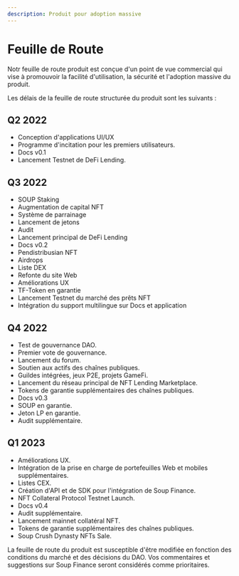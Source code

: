 ```yaml
---
description: Produit pour adoption massive
---
```


# Feuille de Route

Notr feuille de route produit est conçue d'un point de vue commercial qui vise à promouvoir la facilité d'utilisation, la sécurité et l'adoption massive du produit.

Les délais de la feuille de route structurée du produit sont les suivants :

## Q2 2022

* Conception d'applications UI/UX
* Programme d'incitation pour les premiers utilisateurs.
* Docs v0.1
* Lancement Testnet de DeFi Lending.

## Q3 2022

* SOUP Staking
* Augmentation de capital NFT
* Système de parrainage
* Lancement de jetons
* Audit
* Lancement principal de DeFi Lending
* Docs v0.2
* Pendistribusian NFT
* Airdrops
* Liste DEX
* Refonte du site Web
* Améliorations UX
* TF-Token en garantie
* Lancement Testnet du marché des prêts NFT
* Intégration du support multilingue sur Docs et application

## Q4 2022

* Test de gouvernance DAO.
* Premier vote de gouvernance.
* Lancement du forum.
* Soutien aux actifs des chaînes publiques.
* Guildes intégrées, jeux P2E, projets GameFi.
* Lancement du réseau principal de NFT Lending Marketplace.
* Tokens de garantie supplémentaires des chaînes publiques.
* Docs v0.3
* SOUP en garantie.
* Jeton LP en garantie.
* Audit supplémentaire.

## Q1 2023

* Améliorations UX.
* Intégration de la prise en charge de portefeuilles Web et mobiles supplémentaires.
* Listes CEX.
* Création d'API et de SDK pour l'intégration de Soup Finance.
* NFT Collateral Protocol Testnet Launch.
* Docs v0.4
* Audit supplémentaire.
* Lancement mainnet collatéral NFT.
* Tokens de garantie supplémentaires des chaînes publiques.
* Soup Crush Dynasty NFTs Sale.

La feuille de route du produit est susceptible d'être modifiée en fonction des conditions du marché et des décisions du DAO. Vos commentaires et suggestions sur Soup Finance seront considérés comme prioritaires.
